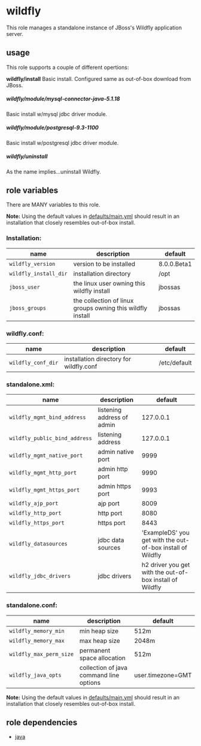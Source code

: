 # wildfly 

This role manages a standalone instance of JBoss's Wildfly application server.

## usage

This role supports a couple of different opertions:

**wildfly/install** Basic install.  Configured same as out-of-box download from JBoss.

##### wildfly/module/mysql-connector-java-5.1.18 

Basic install w/mysql jdbc driver module. 

##### wildfly/module/postgresql-9.3-1100 

Basic install w/postgresql jdbc driver module.
 
##### wildfly/uninstall 

As the name implies...uninstall Wildfly. 

## role variables

There are MANY variables to this role. 

**Note:** Using the default values in [defaults/main.yml](https://github.com/pinterb/bootstrap/blob/master/provisioning/ansible/roles/wildfly/install/defaults/main.yml) should result in an installation that closely resembles out-of-box install.

### Installation:

|name|description|default|
|----|-----------|-------|
|`wildfly_version`|version to be installed|8.0.0.Beta1|
|`wildfly_install_dir`|installation directory|/opt|
|`jboss_user`|the linux user owning this wildfly install|jbossas|
|`jboss_groups`|the collection of linux groups owning this wildfly install|jbossas|


### wildfly.conf:

|name|description|default|
|----|-----------|-------|
|`wildfly_conf_dir`|installation directory for wildfly.conf|/etc/default|


### standalone.xml:

|name|description|default|
|----|-----------|-------|
|`wildfly_mgmt_bind_address`|listening address of admin|127.0.0.1|
|`wildfly_public_bind_address`|listening address|127.0.0.1|
|`wildfly_mgmt_native_port`|admin native port|9999|
|`wildfly_mgmt_http_port`|admin http port|9990|
|`wildfly_mgmt_https_port`|admin https port|9993|
|`wildfly_ajp_port`|ajp port|8009|
|`wildfly_http_port`|http port|8080|
|`wildfly_https_port`|https port|8443|
|`wildfly_datasources`|jdbc data sources|'ExampleDS' you get with the out-of-box install of Wildfly|
|`wildfly_jdbc_drivers`|jdbc drivers|h2 driver you get with the out-of-box install of Wildfly|


### standalone.conf:

|name|description|default|
|----|-----------|-------|
|`wildfly_memory_min`|min heap size|512m|
|`wildfly_memory_max`|max heap size|2048m|
|`wildfly_max_perm_size`|permanent space allocation|512m|
|`wildfly_java_opts`|collection of java command line options|user.timezone=GMT|


**Note:** Using the default values in [defaults/main.yml](https://github.com/pinterb/bootstrap/tree/master/provisioning/ansible/roles/wildfly/install/defaults/main.yaml) should result in an installation that closely resembles out-of-box install.

## role dependencies

  * [java](https://github.com/pinterb/bootstrap/tree/master/provisioning/ansible/roles/java)
